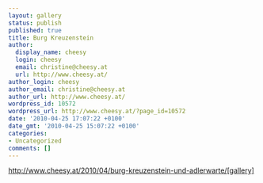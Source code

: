```yaml
---
layout: gallery
status: publish
published: true
title: Burg Kreuzenstein
author:
  display_name: cheesy
  login: cheesy
  email: christine@cheesy.at
  url: http://www.cheesy.at/
author_login: cheesy
author_email: christine@cheesy.at
author_url: http://www.cheesy.at/
wordpress_id: 10572
wordpress_url: http://www.cheesy.at/?page_id=10572
date: '2010-04-25 17:07:22 +0100'
date_gmt: '2010-04-25 15:07:22 +0100'
categories:
- Uncategorized
comments: []
---
```

http://www.cheesy.at/2010/04/burg-kreuzenstein-und-adlerwarte/[gallery]<!--:-->
